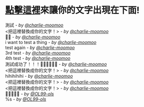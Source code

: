 # [點擊這裡](https://github.com/charlie-moomoo/textboard/issues/new?title=<把這裡替換成你的文字！>&body=不要更改這裡的內容，請直接更改標題並按下`Submit%20new%20issue`!)來讓你的文字出現在下面!
測試 _- by [@charlie-moomoo](https://github.com/charlie-moomoo)_<br>
<把這裡替換成你的文字！> _- by [@charlie-moomoo](https://github.com/charlie-moomoo)_<br>
🎉🥳 _- by [@charlie-moomoo](https://github.com/charlie-moomoo)_<br>
i want to test a thing _- by [@charlie-moomoo](https://github.com/charlie-moomoo)_<br>
test again _- by [@charlie-moomoo](https://github.com/charlie-moomoo)_<br>
3rd test _- by [@charlie-moomoo](https://github.com/charlie-moomoo)_<br>
4th test _- by [@charlie-moomoo](https://github.com/charlie-moomoo)_<br>
測試成功了！！！🎉🎉🎉🥳🥳🥳 _- by [@charlie-moomoo](https://github.com/charlie-moomoo)_<br>
<把這裡替換成你的文字！> _- by [@charlie-moomoo](https://github.com/charlie-moomoo)_<br>
hihihihihi _- by [@charlie-moomoo](https://github.com/charlie-moomoo)_<br>
<把這裡替換成你的文字！> _- by [@charlie-moomoo](https://github.com/charlie-moomoo)_<br>
<把這裡替換成你的文字！> _- by [@charlie-moomoo](https://github.com/charlie-moomoo)_<br>
🤔🤔🤔🤔🤔 _- by [@OL99-ols](https://github.com/OL99-ols)_<br>
%s _- by [@OL99-ols](https://github.com/OL99-ols)_<br>
